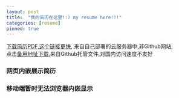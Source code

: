 ```yaml
---
layout: post
title:  "我的简历在这里!:) my resume here!!!"
categories: [resume]
pinned: true
---
```


[下载简历PDF,这个链接更快](http://110.41.153.217:8002/file/resume.pdf), 来自自己部署的云服务器中,非Github网站;  
点击[备用地址下载](/assets/resume.pdf),来自Github托管文件,对国内访问速度不友好      

<div id="resumes">
  <h3>网页内嵌展示简历</h3>
      <object data="/assets/resume.pdf" type="application/pdf" width="100%" height="2000px">
      </object>
        <h3>移动端暂时无法浏览器内嵌显示</h3>
</div>
